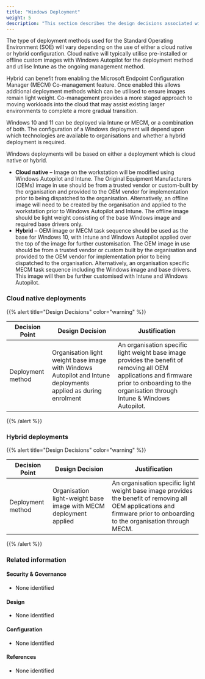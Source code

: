 ```yaml
---
title: "Windows Deployment"
weight: 5
description: "This section describes the design decisions associated with deployment of Windows 10 and 11 endpoints configured according to guidance in ASD's Blueprint for Secure Cloud."
---
```


The type of deployment methods used for the Standard Operating Environment (SOE) will vary depending on the use of either a cloud native or hybrid configuration. Cloud native will typically utilise pre-installed or offline custom images with Windows Autopilot for the deployment method and utilise Intune as the ongoing management method.

Hybrid can benefit from enabling the Microsoft Endpoint Configuration Manager (MECM) Co-management feature. Once enabled this allows additional deployment methods which can be utilised to ensure images remain light weight. Co-management provides a more staged approach to moving workloads into the cloud that may assist existing larger environments to complete a more gradual transition.

Windows 10 and 11 can be deployed via Intune or MECM, or a combination of both. The configuration of a Windows deployment will depend upon which technologies are available to organisations and whether a hybrid deployment is required.

Windows deployments will be based on either a deployment which is cloud native or hybrid.

* **Cloud native** – Image on the workstation will be modified using Windows Autopilot and Intune. The Original Equipment Manufacturers (OEMs) image in use should be from a trusted vendor or custom-built by the organisation and provided to the OEM vendor for implementation prior to being dispatched to the organisation. Alternatively, an offline image will need to be created by the organisation and applied to the workstation prior to Windows Autopilot and Intune. The offline image should be light weight consisting of the base Windows image and required base drivers only.
* **Hybrid** – OEM image or MECM task sequence should be used as the base for Windows 10, with Intune and Windows Autopilot applied over the top of the image for further customisation. The OEM image in use should be from a trusted vendor or custom built by the organisation and provided to the OEM vendor for implementation prior to being dispatched to the organisation. Alternatively, an organisation specific MECM task sequence including the Windows image and base drivers. This image will then be further customised with Intune and Windows Autopilot.

### Cloud native deployments

{{% alert title="Design Decisions" color="warning" %}}

| Decision Point    | Design Decision                                                                                                | Justification                                                                                                                                                                                   |
|-------------------|----------------------------------------------------------------------------------------------------------------|-------------------------------------------------------------------------------------------------------------------------------------------------------------------------------------------------|
| Deployment method | Organisation light weight base image with Windows Autopilot and Intune deployments applied as during enrolment | An organisation specific light weight base image provides the benefit of removing all OEM applications and firmware prior to onboarding to the organisation through Intune & Windows Autopilot. |

{{% /alert %}}

### Hybrid deployments

{{% alert title="Design Decisions" color="warning" %}}

| Decision Point    | Design Decision                                                   | Justification                                                                                                                                                             |
|-------------------|-------------------------------------------------------------------|---------------------------------------------------------------------------------------------------------------------------------------------------------------------------|
| Deployment method | Organisation light-weight base image with MECM deployment applied | An organisation specific light weight base image provides the benefit of removing all OEM applications and firmware prior to onboarding to the organisation through MECM. |

{{% /alert %}}

### Related information

#### Security & Governance

* None identified

#### Design

* None identified

#### Configuration

* None identified

#### References

* None identified